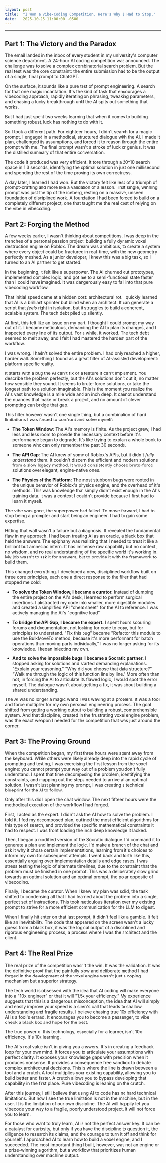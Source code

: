 ```yaml
---
layout: post
title:  "I Won a Vibe-Coding Competition. Here's Why I Had to Stop."
date:   2025-10-25 11:00:00 -0500
---
```

---

## Part 1: The Victory and the Paradox

The email landed in the inbox of every student in my university's computer science department. A 24-hour AI coding competition was announced. The challenge was to solve a complex combinatorial search problem. But the real test was the core constraint: the entire submission had to be the output of a single, final prompt to ChatGPT.



On the surface, it sounds like a pure test of prompt engineering. A search for that one magic incantation. It's the kind of task that encourages a vibecoding approach, rapidly iterating on phrasing, tweaking parameters, and chasing a lucky breakthrough until the AI spits out something that works.



But I had just spent two weeks learning that when it comes to building something robust, luck has nothing to do with it.



So I took a different path. For eighteen hours, I didn't search for a magic prompt. I engaged in a methodical, structured dialogue with the AI. I made it plan, challenged its assumptions, and forced it to reason through the entire prompt with me. The final prompt wasn't a stroke of luck or genius. It was the distilled summary of that entire conversation.



The code it produced was very efficient. It tore through a 20^10 search space in 1.3 seconds, identifying the optimal solution in just one millisecond and spending the rest of the time proving its own correctness.



A day later, I learned I had won. But the victory felt like less of a triumph of prompt-crafting and more like a validation of a lesson. That single, winning prompt was just the tip of the iceberg, resting on a massive, unseen foundation of disciplined work. A foundation I had been forced to build on a completely different project, one that taught me the real cost of relying on the vibe in vibecoding.



## Part 2: Forging the Method

A few weeks earlier, I wasn't thinking about competitions. I was deep in the trenches of a personal passion project: building a fully dynamic voxel destruction engine on Roblox. The dream was ambitious, to create a system where every object could be fractured in real-time, with the new geometry perfectly meshed. As a junior developer, I knew this was a big task, so I turned to an AI partner to get started.



In the beginning, it felt like a superpower. The AI churned out prototypes, implemented complex logic, and got me to a semi-functional state faster than I could have imagined. It was dangerously easy to fall into that pure vibecoding workflow.



That initial speed came at a hidden cost: architectural rot. I quickly learned that AI is a brilliant sprinter but blind when an architect. It can generate a script that *feels* right in isolation, but it struggles to build a coherent, scalable system. The tech debt piled up silently.



At first, this felt like an issue on my part. I thought I could prompt my way out of it. I became meticulous, demanding the AI to plan its changes, and I inspected every line of its output. For a while, it worked. The tech debt seemed to melt away, and I felt I had mastered the hardest part of the workflow.



I was wrong. I hadn't solved the entire problem. I had only reached a higher, harder wall. Something I found as a great filter of AI-assisted development: platform specific reality.



It starts with a bug the AI can't fix or a feature it can't implement. You describe the problem perfectly, but the AI's solutions don't cut it, no matter how sensible they sound. It seems to brute-force solutions, or take the longest path to a solution imaginable. This is the moment you realize the AI's vast knowledge is a mile wide and an inch deep. It cannot understand the nuances that make or break a project, and no amount of clever prompting can bridge that gap.



This filter however wasn't one single thing, but a combination of hard limitations I was forced to confront and solve myself:



* **The Token Window**: The AI's memory is finite. As the project grew, I had less and less room to provide the necessary context before it's performance began to degrade. It's like trying to explain a whole book to someone who can only remember the past 30 seconds.

* **The API Gap**: The AI knew of some of Roblox's APIs, but it didn't *fully understand* them. It couldn't discern the efficient and modern solutions from a slow legacy method. It would consistently choose brute-force solutions over elegant, engine-native ones.

* **The Physics of the Platform**: The most stubborn bugs were rooted in the unique behavior of Roblox's physics engine, and the overhead of it's methods. This was knowledge that simply didn't exist enough in the AI's training data. It was a context I couldn't provide because I first had to learn it myself.



The vibe was gone, the superpower had failed. To move forward, I had to stop being a prompter and start being an engineer. I had to gain some expertise.



Hitting that wall wasn't a failure but a diagnosis. It revealed the fundamental flaw in my approach. I had been treating AI as an oracle, a black box that held the answers. The epiphany was realizing that I needed to treat it like a brilliant but amnesiac intern. It has immense raw capability but no context, no wisdom, and no real understanding of the specific world it's working in. My job wasn't to ask it for answers, but to provide it with the framework to build them.



This changed everything. I developed a new, disciplined workflow built on three core principles, each one a direct response to the filter that had stopped me cold:



* **To solve the Token Window, I became a curator.** Instead of dumping the entire project on the AI's desk, I learned to perform surgical insertions. I abstracted my code into smaller, more digestible modules and created a simplified API "cheat sheet" for the AI to reference. I was actively managing the AI's "cognitive load"



* **To bridge the API Gap, I became the expert.** I spent hours scouring forums and documentation, not looking for code to copy, but for principles to understand. "Fix this bug" became "Refactor this module to use the BulkMoveTo method, because it's more performant for batch operations than moving parts individually," I was no longer asking for its knowledge, I began injecting my own.

* **And to solve the impossible bugs, I became a Socratic partner.** I stopped asking for solutions and started demanding explanations. "Explain your reasoning." "Why did you choose that data structure?" "Walk me through the logic of this function line by line." More often than not, in forcing the AI to articulate its flawed logic, I would spot the error myself. The dialogue wasn't about getting a fix, it was about building a shared understanding.



The AI was no longer a magic wand I was waving at a problem. It was a tool and force multiplier for my own personal engineering process. The goal shifted from getting a working output to building a robust, comprehensible system. And that discipline, created in the frustrating voxel engine problem, was the exact weapon I needed for the competition that was just around the corner.



## Part 3: The Proving Ground

When the competition began, my first three hours were spent away from the keyboard. While others were likely already deep into the rapid cycle of prompting and testing, I was exercising the first lesson from the voxel engine: you cannot prompt your way out of a problem you don't fully understand. I spent that time decomposing the problem, identifying the constraints, and mapping out the steps needed to arrive at an optimal solution. I wasn't just planning my prompt, I was creating a  technical blueprint for the AI to follow.

Only after this did I open the chat window. The next fifteen hours were the methodical execution of the workflow I had forged.

First, I acted as the expert. I didn't ask the AI how to solve the problem. I told it. I fed my decomposed plan, outlined the most efficient algorithms for this type of search, and provided the specific mathematical constraints it had to respect. I was front loading the inch deep knowledge it lacked.

Then, I began a modified version of the Socratic dialogue. I'd command it to generate a plan and implement the logic. I'd make a branch of the chat and ask it why it chose certain implementations, learning from it's choices to inform my own for subsequent attempts. I went back and forth like this, essentially arguing over implementation details and edge cases. I was stress testing the logic of alternate timelines, due to the constraint that the problem must be finished in one prompt. This was a deliberately slow grind towards an optimal solution and an optimal prompt, the polar opposite of vibecoding.



Finally, I became the curator. When I knew my plan was solid, the task shifted to condensing all that I had learned about the problem into a single, perfect set of instructions. This took meticulous iteration over my existing prompt to strive for a more efficient communication for the LLM to digest.



When I finally hit enter on that last prompt, it didn't feel like a gamble. It felt like an inevitability. The code that appeared on the screen wasn't a lucky guess from a black box, it was the logical output of a disciplined and rigorous engineering process, a process where I was the architect and the client.



## Part 4: The Real Prize

The real prize of the competition wasn't the win. It was the validation. It was the definitive proof that the painfully slow and deliberate method I had forged in the development of the voxel engine wasn't just a coping mechanism but a superior strategy.



The tech world is obsessed with the idea that AI coding will make everyone into a "10x engineer" or that it will "1.5x your efficiency." My experience suggests that this is a dangerous misconception, the idea that AI will simply and easily improve your speed is a siren's call that leads to shallow understanding and fragile results. I believe chasing true 10x efficiency with AI is a fool's errand. It encourages you to become a passenger, to vibe check a black box and hope for the best.



The true power of this technology, especially for a learner, isn't 10x efficiency. It's 10x learning.



The AI's real value isn't in giving you answers. It's in creating a feedback loop for your own mind. It forces you to articulate your assumptions with perfect clarity. It exposes your knowledge gaps with precision when it produces nonsense. It provides a consequence free sandbox to debate complex architectural decisions. This is where the line is drawn between a tool and a crutch. A tool multiplies your existing capability, allowing you to build better and faster. A crutch allows you to bypass developing that capability in the first place. Pure vibecoding is leaning on the crutch.



After this journey, I still believe that using AI to code has no hard technical limitations. But now I see the true limitation is not in the machine, but in the user. It is the limitation of our own discipline. The AI will happily let you vibecode your way to a fragile, poorly understood project. It will not force you to learn.



For those who want to truly learn, AI is not the perfect answer key. It can be a catalyst for curiosity, but only if you have the discipline to question it, the diligence to research its claims, and the courage to turn it off and think for yourself. I approached AI to learn how to build a voxel engine, and I succeeded. The most important thing I built, however, was not an engine or a prize-winning algorithm, but a workflow that prioritizes human understanding over machine output.